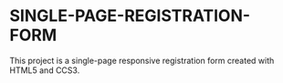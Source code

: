 # SINGLE-PAGE-REGISTRATION-FORM
This project is a single-page responsive registration form created with HTML5 and CCS3.
